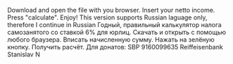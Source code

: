 Download and open the file with you browser. Insert your netto income. Press "calculate". Enjoy!
This version supports Russian laguage only, therefore I continue in Russian 
Годный, правильный калькулятор налога самозанятого со ставкой 6% для юрлиц. 
Скачать и открыть с помощью любого браузера. 
Вписать начисленную сумму.
Нажать на зелёную кнопку.
Получить расчёт.
Для донатов: SBP 9160099635 Reiffeisenbank
Stanislav N

